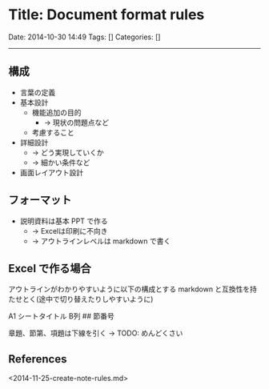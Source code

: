 # Title: Document format rules

Date: 2014-10-30 14:49
Tags: []
Categories: []

---

## 構成

- 言葉の定義
- 基本設計
    - 機能追加の目的
        - -> 現状の問題点など
    - 考慮すること
- 詳細設計
    - -> どう実現していくか
    - -> 細かい条件など
- 画面レイアウト設計

## フォーマット

- 説明資料は基本 PPT で作る
    - -> Excelは印刷に不向き
    - -> アウトラインレベルは markdown で書く

## Excel で作る場合

アウトラインがわかりやすいように以下の構成とする
markdown と互換性を持たせとく(途中で切り替えたりしやすいように)

A1 シートタイトル
B列 ## 節番号

章題、節第、項題は下線を引く -> TODO: めんどくさい

## References

<2014-11-25-create-note-rules.md>

